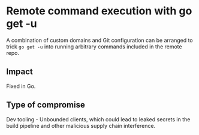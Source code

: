 # Remote command execution with go get -u

A combination of custom domains and Git configuration can be arranged to trick
`go get -u` into running arbitrary commands included in the remote repo.

## Impact

Fixed in Go.

## Type of compromise

Dev tooling - Unbounded clients, which could lead to leaked secrets in the build
pipeline and other malicious supply chain interference.
